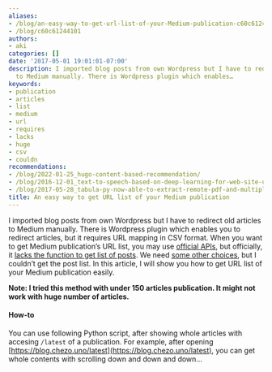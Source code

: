 ```yaml
---
aliases:
- /blog/an-easy-way-to-get-url-list-of-your-Medium-publication-c60c61244101
- /blog/c60c61244101
authors:
- aki
categories: []
date: '2017-05-01 19:01:01-07:00'
description: I imported blog posts from own Wordpress but I have to redirect old articles
  to Medium manually. There is Wordpress plugin which enables…
keywords:
- publication
- articles
- list
- medium
- url
- requires
- lacks
- huge
- csv
- couldn
recommendations:
- /blog/2022-01-25_hugo-content-based-recommendation/
- /blog/2016-12-01_text-to-speech-based-on-deep-learning-for-web-site-using-amazon-polly-and-ruby-adc1923212cb/
- /blog/2017-05-28_tabula-py-now-able-to-extract-remote-pdf-and-multiple-tables-at-once-6108e24ac07c/
title: An easy way to get URL list of your Medium publication
---
```


I imported blog posts from own Wordpress but I have to redirect old articles to Medium manually. There is Wordpress plugin which enables you to redirect articles, but it requires URL mapping in CSV format. When you want to get Medium publication’s URL list, you may use [official APIs](https://github.com/Medium/medium-api-docs), but officially, it [lacks the function to get list of posts](https://github.com/Medium/medium-api-docs/issues/30). We need [some other choices](https://github.com/enginebai/PyMedium), but I couldn’t get the post list. In this article, I will show you how to get URL list of your Medium publication easily.

**Note: I tried this method with under 150 articles publication. It might not work with huge number of articles.**

#### How-to

You can use following Python script, after showing whole articles with accesing `/latest` of a publication. For example, after opening [https://blog.chezo.uno/latest](https://blog.chezo.uno/latest), you can get whole contents with scrolling down and down and down…